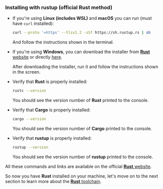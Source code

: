 ### Installing with rustup (official Rust method)

- If you're using **Linux (includes WSL)** and **macOS** you can run (must have `curl` installed):
    ```bash
    curl --proto '=https' --tlsv1.2 -sSf https://sh.rustup.rs | sh
    ```
  And follow the instructions shown in the terminal.
- If you're using **Windows**, you can download the installer
  from [**Rust** website](https://www.rust-lang.org/tools/install?platform_override=win) or
  directly [here](https://static.rust-lang.org/rustup/dist/x86_64-pc-windows-msvc/rustup-init.exe).

  After downloading the installer, run it and follow the instructions shown in the screen.
- Verify that **Rust** is properly installed:
    ```bash
    rustc --version
    ```
  You should see the version number of **Rust** printed to the console.
- Verify that **Cargo** is properly installed:
    ```bash
    cargo --version
    ```
  You should see the version number of **Cargo** printed to the console.
- Verify that **rustup** is properly installed:
    ```bash
    rustup --version
    ```
  You should see the version number of **rustup** printed to the console.

All these commands and links are available on the official [**Rust** website](https://www.rust-lang.org/tools/install).

So now you have **Rust** installed on your machine, let's move on to the next section to learn more about the [**Rust**
toolchain]().

